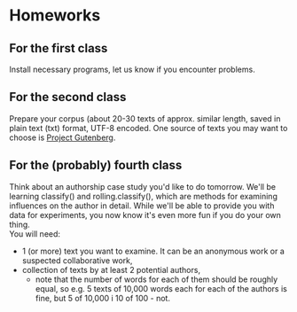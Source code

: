 # Homeworks
## For the first class
Install necessary programs, let us know if you encounter problems. 

## For the second class
Prepare your corpus (about 20-30 texts of approx. similar length, saved in plain text (txt) format, UTF-8 encoded. One source of texts you may want to choose is [Project Gutenberg](http://www.gutenberg.org/).  

## For the (probably) fourth class

Think about an authorship case study you'd like to do tomorrow. We'll be learning classify() and rolling.classify(), which are methods for examining influences on the author in detail. While we'll be able to provide you with data for experiments, you now know it's even more fun if you do your own thing.  
You will need:  
* 1 (or more) text you want to examine. It can be an anonymous work or a suspected collaborative work,
* collection of texts by at least 2 potential authors,
  * note that the number of words for each of them should be roughly equal, so e.g. 5 texts of 10,000 words each for each of the authors is fine, but 5 of 10,000 i 10 of 100 - not.
